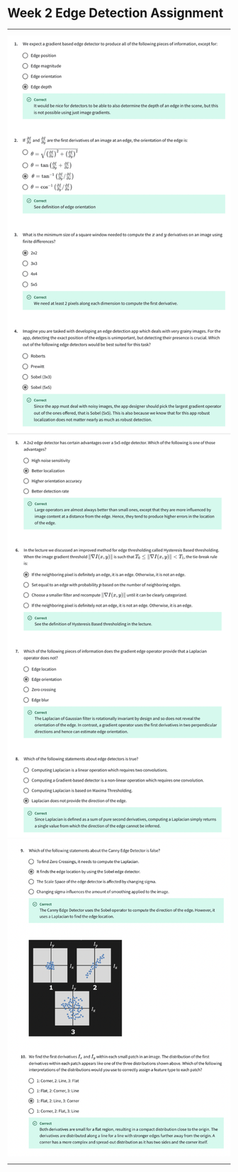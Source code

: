 # Week 2 Edge Detection Assignment

---

![img](images/2f.png)
![img](images/2g.png)
![img](images/2h.png)

---
